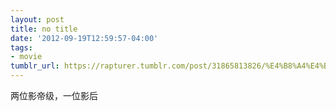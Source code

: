 ```yaml
---
layout: post
title: no title
date: '2012-09-19T12:59:57-04:00'
tags:
- movie
tumblr_url: https://rapturer.tumblr.com/post/31865813826/%E4%B8%A4%E4%BD%8D%E5%BD%B1%E5%B8%9D%E7%BA%A7%E4%B8%80%E4%BD%8D%E5%BD%B1%E5%90%8E
---
```

两位影帝级，一位影后

